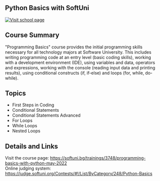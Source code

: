 ## Python Basics with SoftUni

[![Visit school page](https://softuni.bg/content/images/svg-logos/software-university-logo.svg)](https://softuni.bg/)

## Course Summary
"Programming Basics" course provides the initial programming skills necessary for all technology majors at Software University. This includes writing programming code at an entry level (basic coding skills), working with a development environment (IDE), using variables and data, operators and expressions, working with the console (reading input data and printing results), using conditional constructs (if, if-else) and loops (for, while, do-while).

## Topics
* First Steps in Coding
* Conditional Statements
* Conditional Statements Advanced
* For Loops
* While Loops
* Nested Loops

## Details and Links
Visit the course page: https://softuni.bg/trainings/3748/programming-basics-with-python-may-2022  
Online judging system: https://judge.softuni.org/Contests/#!/List/ByCategory/248/Python-Basics

